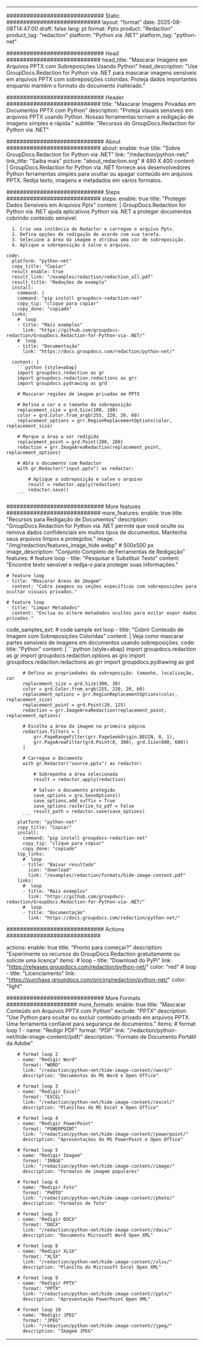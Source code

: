 
---
############################# Static ############################
layout: "format"
date:  2025-08-08T14:47:00
draft: false
lang: pt
format: Pptx
product: "Redaction"
product_tag: "redaction"
platform: "Python via .NET"
platform_tag: "python-net"

############################# Head ############################
head_title: "Mascarar Imagens em Arquivos PPTX com Sobreposições Usando Python"
head_description: "Use GroupDocs.Redaction for Python via .NET para mascarar imagens sensíveis em arquivos PPTX com sobreposições coloridas. Proteja dados importantes enquanto mantém o formato do documento inalterado."

############################# Header ############################
title: "Mascarar Imagens Privadas em Documentos PPTX com Python" 
description: "Proteja visuais sensíveis em arquivos PPTX usando Python. Nossas ferramentas tornam a redigação de imagens simples e rápida."
subtitle: "Recursos do GroupDocs.Redaction for Python via .NET" 

############################# About ############################
about:
    enable: true
    title: "Sobre GroupDocs.Redaction for Python via .NET"
    link: "/redaction/python-net/"
    link_title: "Saiba mais"
    picture: "about_redaction.svg" # 480 X 400
    content: |
       GroupDocs.Redaction for Python via .NET fornece aos desenvolvedores Python ferramentas simples para ocultar ou apagar conteúdo em arquivos PPTX. Redija texto, imagens e metadados em vários formatos.

############################# Steps ############################
steps:
    enable: true
    title: "Proteger Dados Sensíveis em Arquivos Pptx"
    content: |
      GroupDocs.Redaction for Python via .NET ajuda aplicativos Python via .NET a proteger documentos cobrindo conteúdo sensível.
      
      1. Crie uma instância de Redactor e carregue o arquivo Pptx.
      2. Defina opções de redigação de acordo com sua tarefa.
      3. Selecione a área da imagem e atribua uma cor de sobreposição.
      4. Aplique a sobreposição e salve o arquivo.
   
    code:
      platform: "python-net"
      copy_title: "Copiar"
      result_enable: true
      result_link: "/examples/redaction/redaction_all.pdf"
      result_title: "Redações de exemplo"
      install:
        command: |
        command: "pip install groupdocs-redaction-net"
        copy_tip: "clique para copiar"
        copy_done: "copiado"
      links:
        #  loop
        - title: "Mais exemplos"
          link: "https://github.com/groupdocs-redaction/GroupDocs.Redaction-for-Python-via-.NET/"
        #  loop
        - title: "Documentação"
          link: "https://docs.groupdocs.com/redaction/python-net/"
          
      content: |
        ```python {style=abap}
        import groupdocs.redaction as gr
        import groupdocs.redaction.redactions as grr
        import groupdocs.pydrawing as grd

        # Mascarar regiões de imagem privadas em PPTX

        # Defina a cor e o tamanho da sobreposição
        replacement_size = grd.Size(100, 100)
        color = grd.Color.from_argb(255, 220, 20, 60)
        replacement_options = grr.RegionReplacementOptions(color, replacement_size)

        # Marque a área a ser redigida
        replacement_point = grd.Point(200, 200)
        redaction = grr.ImageAreaRedaction(replacement_point, replacement_options)
                
        # Abra o documento com Redactor
        with gr.Redactor("input.pptx") as redactor:

            # Aplique a sobreposição e salve o arquivo
            result = redactor.apply(redaction)
            redactor.save()
        ```            


############################# More features ############################
more_features:
  enable: true
  title: "Recursos para Redigação de Documentos"
  description: "GroupDocs.Redaction for Python via .NET permite que você oculte ou remova dados confidenciais em muitos tipos de documentos. Mantenha seus arquivos limpos e protegidos."
  image: "/img/redaction/features_image_hide.webp" # 500x500 px
  image_description: "Conjunto Completo de Ferramentas de Redigação"
  features:
    # feature loop
    - title: "Pesquisar e Substituir Texto"
      content: "Encontre texto sensível e redija-o para proteger suas informações."

    # feature loop
    - title: "Mascarar Áreas de Imagem"
      content: "Cubra imagens ou seções específicas com sobreposições para ocultar visuais privados."

    # feature loop
    - title: "Limpar Metadados"
      content: "Exclua ou altere metadados ocultos para evitar expor dados privados."
      
  code_samples_ext:
    # code sample ext loop
    - title: "Cobrir Conteúdo de Imagem com Sobreposições Coloridas"
      content: |
        Veja como mascarar partes sensíveis de imagens em documentos usando sobreposições.
      code:
        title: "Python"
        content: |
          ```python {style=abap}
          import groupdocs.redaction as gr
          import groupdocs.redaction.options as gro
          import groupdocs.redaction.redactions as grr
          import groupdocs.pydrawing as grd

          # Defina as propriedades da sobreposição: tamanho, localização, cor
          replacement_size = grd.Size(300, 30)
          color = grd.Color.from_argb(255, 220, 20, 60)
          replacement_options = grr.RegionReplacementOptions(color, replacement_size)
          replacement_point = grd.Point(20, 125)
          redaction = grr.ImageAreaRedaction(replacement_point, replacement_options)

          # Escolha a área da imagem na primeira página
          redaction.filters = [
              grr.PageRangeFilter(grr.PageSeekOrigin.BEGIN, 0, 1),
              grr.PageAreaFilter(grd.Point(0, 300), grd.Size(600, 600))
          ]

          # Carregue o documento
          with gr.Redactor("source.pptx") as redactor:

              # Sobreponha a área selecionada
              result = redactor.apply(redaction)

              # Salvar o documento protegido
              save_options = gro.SaveOptions()
              save_options.add_suffix = True
              save_options.rasterize_to_pdf = False
              result_path = redactor.save(save_options)
          ```
        platform: "python-net"
        copy_title: "Copiar"
        install:
          command: "pip install groupdocs-redaction-net"
          copy_tip: "clique para copiar"
          copy_done: "copiado"
        top_links:
          #  loop
          - title: "Baixar resultado"
            icon: "download"
            link: "/examples/redaction/formats/hide-image-content.pdf"
        links:
          #  loop
          - title: "Mais exemplos"
            link: "https://github.com/groupdocs-redaction/GroupDocs.Redaction-for-Python-via-.NET/"
          #  loop
          - title: "Documentação"
            link: "https://docs.groupdocs.com/redaction/python-net/"


############################# Actions ############################

actions:
  enable: true
  title: "Pronto para começar?"
  description: "Experimente os recursos do GroupDocs.Redaction gratuitamente ou solicite uma licença"
  items:
    #  loop
    - title: "Download do PyPi"
      link: "https://releases.groupdocs.com/redaction/python-net/"
      color: "red"
        #  loop
    - title: "Licenciamento"
      link: "https://purchase.groupdocs.com/pricing/redaction/python-net/"
      color: "light"


############################# More Formats #####################
more_formats:
    enable: true
    title: "Mascarar Conteúdo em Arquivos PPTX com Python"
    exclude: "PPTX"
    description: "Use Python para ocultar ou excluir conteúdo privado em arquivos PPTX. Uma ferramenta confiável para segurança de documentos."
    items: 
        # format loop 1
        - name: "Redigir PDF"
          format: "PDF"
          link: "/redaction/python-net/hide-image-content//pdf/"
          description: "Formato de Documento Portátil da Adobe"

        # format loop 2
        - name: "Redigir Word"
          format: "WORD"
          link: "/redaction/python-net/hide-image-content//word/"
          description: "Documentos do MS Word e Open Office"
          
        # format loop 3
        - name: "Redigir Excel"
          format: "EXCEL"
          link: "/redaction/python-net/hide-image-content//excel/"
          description: "Planilhas do MS Excel e Open Office"

        # format loop 4
        - name: "Redigir PowerPoint"
          format: "POWERPOINT"
          link: "/redaction/python-net/hide-image-content//powerpoint/"
          description: "Apresentações do MS PowerPoint e Open Office"

        # format loop 5
        - name: "Redigir Imagem"
          format: "IMAGE"
          link: "/redaction/python-net/hide-image-content//image/"
          description: "Formatos de imagem populares"

        # format loop 6
        - name: "Redigir Foto"
          format: "PHOTO"
          link: "/redaction/python-net/hide-image-content//photo/"
          description: "Formatos de foto"

        # format loop 7
        - name: "Redigir DOCX"
          format: "DOCX"
          link: "/redaction/python-net/hide-image-content//docx/"
          description: "Documento Microsoft Word Open XML"
          
        # format loop 8
        - name: "Redigir XLSX"
          format: "XLSX"
          link: "/redaction/python-net/hide-image-content//xlsx/"
          description: "Planilha do Microsoft Excel Open XML"
          
        # format loop 9
        - name: "Redigir PPTX"
          format: "PPTX"
          link: "/redaction/python-net/hide-image-content//pptx/"
          description: "Apresentação PowerPoint Open XML"

        # format loop 10
        - name: "Redigir JPEG"
          format: "JPEG"
          link: "/redaction/python-net/hide-image-content//jpeg/"
          description: "Imagem JPEG"


---